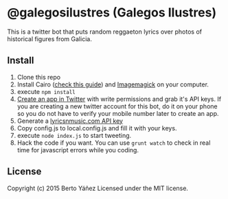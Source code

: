 # @galegosilustres (Galegos Ilustres)

This is a twitter bot that puts random reggaeton lyrics over photos of historical figures from Galicia.

## Install

1. Clone this repo
2. Install Cairo ([check this guide](https://github.com/Automattic/node-canvas/wiki/Installation---Ubuntu-and-other-Debian-based-systems)) and [Imagemagick](http://www.imagemagick.org/script/binary-releases.php) on your computer.
3. execute `npm install`
4. [Create an app in Twitter](https://apps.twitter.com/) with write permissions and grab it's API keys. If you are creating a new twitter account for this bot, do it on your phone so you do not have to verify your mobile number later to create an app.
5. Generate a [lyricsnmusic.com API key](http://www.lyricsnmusic.com/api_keys/new)
6. Copy config.js to local.config.js and fill it with your keys.
7. execute `node index.js` to start tweeting.
8. Hack the code if you want. You can use `grunt watch` to check in real time for javascript errors while you coding.

## License
Copyright (c) 2015 Berto Yáñez
Licensed under the MIT license.
